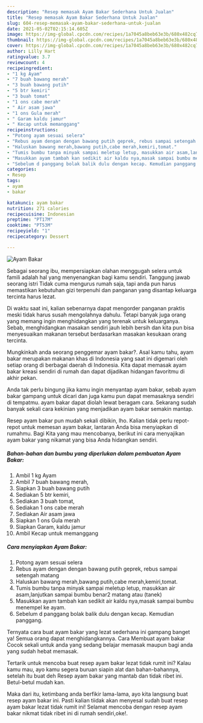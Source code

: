 ```yaml
---
description: "Resep memasak Ayam Bakar Sederhana Untuk Jualan"
title: "Resep memasak Ayam Bakar Sederhana Untuk Jualan"
slug: 604-resep-memasak-ayam-bakar-sederhana-untuk-jualan
date: 2021-05-02T02:15:14.605Z
image: https://img-global.cpcdn.com/recipes/1a7045a8beb63e3b/680x482cq70/ayam-bakar-foto-resep-utama.jpg
thumbnail: https://img-global.cpcdn.com/recipes/1a7045a8beb63e3b/680x482cq70/ayam-bakar-foto-resep-utama.jpg
cover: https://img-global.cpcdn.com/recipes/1a7045a8beb63e3b/680x482cq70/ayam-bakar-foto-resep-utama.jpg
author: Lilly Hart
ratingvalue: 3.7
reviewcount: 4
recipeingredient:
- "1 kg Ayam"
- "7 buah bawang merah"
- "3 buah bawang putih"
- "5 btr kemiri"
- "3 buah tomat"
- "1 ons cabe merah"
- " Air asam jawa"
- "1 ons Gula merah"
- " Garam kaldu jamur"
- " Kecap untuk memanggang"
recipeinstructions:
- "Potong ayam sesuai selera"
- "Rebus ayam dengan dengan bawang putih geprek, rebus sampai setengah matang"
- "Haluskan bawang merah,bawang putih,cabe merah,kemiri,tomat."
- "Tumis bumbu tanpa minyak sampai meletup letup, masukkan air asam,lanjutkan sampai bumbu benar2 matang atau (tanek)"
- "Masukkan ayam tambah kan sedikit air kaldu nya,masak sampai bumbu menempel ke ayam."
- "Sebelum d panggang bolak balik dulu dengan kecap. Kemudian panggang."
categories:
- Resep
tags:
- ayam
- bakar

katakunci: ayam bakar 
nutrition: 271 calories
recipecuisine: Indonesian
preptime: "PT17M"
cooktime: "PT53M"
recipeyield: "1"
recipecategory: Dessert

---
```



![Ayam Bakar](https://img-global.cpcdn.com/recipes/1a7045a8beb63e3b/680x482cq70/ayam-bakar-foto-resep-utama.jpg)

Sebagai seorang ibu, mempersiapkan olahan menggugah selera untuk famili adalah hal yang menyenangkan bagi kamu sendiri. Tanggung jawab seorang istri Tidak cuma mengurus rumah saja, tapi anda pun harus memastikan kebutuhan gizi terpenuhi dan panganan yang disantap keluarga tercinta harus lezat.

Di waktu  saat ini, kalian sebenarnya dapat mengorder panganan praktis meski tidak harus susah mengolahnya dahulu. Tetapi banyak juga orang yang memang ingin menghidangkan yang terenak untuk keluarganya. Sebab, menghidangkan masakan sendiri jauh lebih bersih dan kita pun bisa menyesuaikan makanan tersebut berdasarkan masakan kesukaan orang tercinta. 



Mungkinkah anda seorang penggemar ayam bakar?. Asal kamu tahu, ayam bakar merupakan makanan khas di Indonesia yang saat ini digemari oleh setiap orang di berbagai daerah di Indonesia. Kita dapat memasak ayam bakar kreasi sendiri di rumah dan dapat dijadikan hidangan favoritmu di akhir pekan.

Anda tak perlu bingung jika kamu ingin menyantap ayam bakar, sebab ayam bakar gampang untuk dicari dan juga kamu pun dapat memasaknya sendiri di tempatmu. ayam bakar dapat diolah lewat beragam cara. Sekarang sudah banyak sekali cara kekinian yang menjadikan ayam bakar semakin mantap.

Resep ayam bakar pun mudah sekali dibikin, lho. Kalian tidak perlu repot-repot untuk memesan ayam bakar, lantaran Anda bisa menyiapkan di rumahmu. Bagi Kita yang mau mencobanya, berikut ini cara menyajikan ayam bakar yang nikamat yang bisa Anda hidangkan sendiri.

<!--inarticleads1-->

##### Bahan-bahan dan bumbu yang diperlukan dalam pembuatan Ayam Bakar:

1. Ambil 1 kg Ayam
1. Ambil 7 buah bawang merah,
1. Siapkan 3 buah bawang putih
1. Sediakan 5 btr kemiri,
1. Sediakan 3 buah tomat,
1. Sediakan 1 ons cabe merah
1. Sediakan  Air asam jawa
1. Siapkan 1 ons Gula merah
1. Siapkan  Garam, kaldu jamur
1. Ambil  Kecap untuk memanggang




<!--inarticleads2-->

##### Cara menyiapkan Ayam Bakar:

1. Potong ayam sesuai selera
1. Rebus ayam dengan dengan bawang putih geprek, rebus sampai setengah matang
1. Haluskan bawang merah,bawang putih,cabe merah,kemiri,tomat.
1. Tumis bumbu tanpa minyak sampai meletup letup, masukkan air asam,lanjutkan sampai bumbu benar2 matang atau (tanek)
1. Masukkan ayam tambah kan sedikit air kaldu nya,masak sampai bumbu menempel ke ayam.
1. Sebelum d panggang bolak balik dulu dengan kecap. Kemudian panggang.




Ternyata cara buat ayam bakar yang lezat sederhana ini gampang banget ya! Semua orang dapat menghidangkannya. Cara Membuat ayam bakar Cocok sekali untuk anda yang sedang belajar memasak maupun bagi anda yang sudah hebat memasak.

Tertarik untuk mencoba buat resep ayam bakar lezat tidak rumit ini? Kalau kamu mau, ayo kamu segera buruan siapin alat dan bahan-bahannya, setelah itu buat deh Resep ayam bakar yang mantab dan tidak ribet ini. Betul-betul mudah kan. 

Maka dari itu, ketimbang anda berfikir lama-lama, ayo kita langsung buat resep ayam bakar ini. Pasti kalian tiidak akan menyesal sudah buat resep ayam bakar lezat tidak rumit ini! Selamat mencoba dengan resep ayam bakar nikmat tidak ribet ini di rumah sendiri,oke!.

